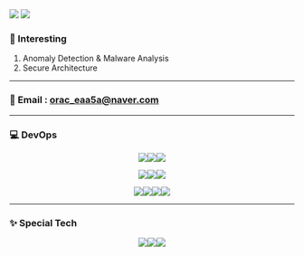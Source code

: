 <img src="https://github-readme-stats.vercel.app/api/top-langs/?username=orca-eaa5a&layout=compact">
<img src="https://github-readme-stats.vercel.app/api?username=orca-eaa5a&show_icons=true">

### 🌱 Interesting
1. Anomaly Detection & Malware Analysis
2. Secure Architecture
---
### 📧 Email : orac_eaa5a@naver.com

---
### 💻 DevOps
<p align="center">
<img src="https://img.shields.io/badge/python-3776AB?style=for-the-badge&logo=python&logoColor=white"><img src="https://img.shields.io/badge/javascript-F7DF1E?style=for-the-badge&logo=javascript&logoColor=white"><img src="https://img.shields.io/badge/c++-00599C?style=for-the-badge&logo=c++&logoColor=white">
</p>
<p align="center">
<img src="https://img.shields.io/badge/django-092E20?style=for-the-badge&logo=django&logoColor=white"><img src="https://img.shields.io/badge/orm-092E20?style=for-the-badge&logo=django&logoColor=white"><img src="https://img.shields.io/badge/vue-4FC08D?style=for-the-badge&logo=vue&logoColor=white">
</p>
<p align="center">
<img src="https://img.shields.io/badge/aws-232F3E?style=for-the-badge&logo=aws&logoColor=white"><img src="https://img.shields.io/badge/dynamodb-4053D6?style=for-the-badge&logo=dynamodb&logoColor=white"><img src="https://img.shields.io/badge/mysql-4479A1?style=for-the-badge&logo=mysql&logoColor=white"><img src="https://img.shields.io/badge/cloudformation-569A31?style=for-the-badge&logo=aws&logoColor=white">
</p>

---
### ✨ Special Tech
<p align="center">
<img src="https://img.shields.io/badge/reverse engineering-F02E65?style=for-the-badge"><img src="https://img.shields.io/badge/Incidence Response-000000?style=for-the-badge"><img src="https://img.shields.io/badge/Malware Analysis-FF0000?style=for-the-badge">
</p>
